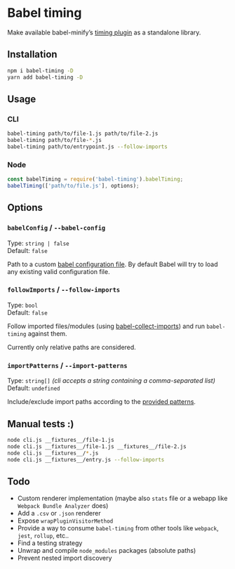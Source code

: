 # Babel timing

Make available babel-minify’s [timing plugin](https://github.com/babel/minify/blob/babel-minify%400.5.0/scripts/plugin-timing.js) as a standalone library.

## Installation

```bash
npm i babel-timing -D
yarn add babel-timing -D
```

## Usage

### CLI

```bash
babel-timing path/to/file-1.js path/to/file-2.js
babel-timing path/to/file-*.js
babel-timing path/to/entrypoint.js --follow-imports
```

### Node

```js
const babelTiming = require('babel-timing').babelTiming;
babelTiming(['path/to/file.js'], options);
```

## Options

### `babelConfig` / `--babel-config`

Type: `string | false`<br />
Default: `false`

Path to a custom [babel configuration file](https://babeljs.io/docs/en/options#configfile). By default Babel will try to load any existing valid configuration file.

### `followImports` / `--follow-imports`

Type: `bool`<br />
Default: `false`

Follow imported files/modules (using [babel-collect-imports](https://github.com/babel-utils/babel-collect-imports)) and run `babel-timing` against them.

Currently only relative paths are considered.

### `importPatterns` / `--import-patterns`

Type: `string[]` *(cli accepts a string containing a comma-separated list)*<br />
Default: `undefined`

Include/exclude import paths according to the [provided patterns](https://github.com/sindresorhus/multimatch#readme).

## Manual tests :)

```bash
node cli.js __fixtures__/file-1.js
node cli.js __fixtures__/file-1.js __fixtures__/file-2.js
node cli.js __fixtures__/*.js
node cli.js __fixtures__/entry.js --follow-imports
```

## Todo

- Custom renderer implementation (maybe also `stats` file or a webapp like `Webpack Bundle Analyzer` does)
- Add a `.csv` or `.json` renderer
- Expose `wrapPluginVisitorMethod`
- Provide a way to consume `babel-timing` from other tools like `webpack`, `jest`, `rollup`, etc..
- Find a testing strategy
- Unwrap and compile `node_modules` packages (absolute paths)
- Prevent nested import discovery
